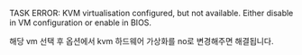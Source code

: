 TASK ERROR: KVM virtualisation configured, but not available. Either disable in VM configuration or enable in BIOS.

해당 vm 선택 후 옵션에서 kvm 하드웨어 가상화를 no로 변경해주면 해결됩니다.

